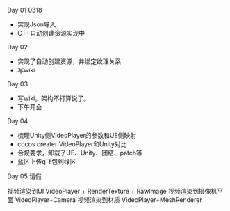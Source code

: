 Day 01 0318
* 实现Json导入
* C++自动创建资源实现中

Day 02
* 实现了自动创建资源，并绑定纹理关系
* 写wiki

Day 03
* 写wiki。架构不打算说了。
* 下午开会

Day 04
* 梳理Unity侧VideoPlayer的参数和UE侧映射
* cocos creater VideoPlayer和Unity对比
* 合规要求，卸载了UE、Unity、团结、patch等
* 蓝区上传q飞包到绿区

Day 05
请假


视频渲染到UI   VideoPlayer + RenderTexture + RawImage
视频渲染到摄像机平面    VideoPlayer+Camera
视频渲染到材质  VideoPlayer+MeshRenderer